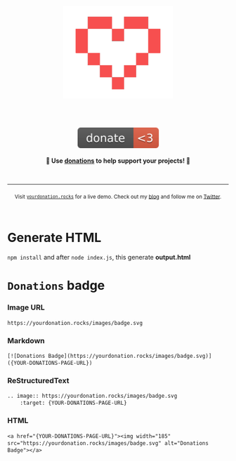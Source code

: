 <h1 align="center">
	<img width="250" src="images/heart3.png" alt="Donations"><p>
</h1>

<br>
<p align="center">
	<a href="https://yourdonation.rocks"><img width="185" src="images/badge.svg" alt="Badge"></a>
	<br><br>
	<b>🙌 Use <a href="https://yourdonation.rocks">donations</a> to help support <b>your</b> projects! 🙌</b>
</p>
<br>

---

<p align="center">
	<sub>Visit <a href="https://yourdonation.rocks"><code>yourdonation.rocks</code></a> for a live demo. Check out my <a href="https://nikolaskama.me">blog</a> and follow me on <a href="https://twitter.com/nikolaskama">Twitter</a>.</sub>
</p>

<br>

# Generate HTML

`npm install` and after `node index.js`, this generate **output.html**

# `Donations` badge


### Image URL

```
https://yourdonation.rocks/images/badge.svg
```

### Markdown

```
[![Donations Badge](https://yourdonation.rocks/images/badge.svg)]({YOUR-DONATIONS-PAGE-URL})
```

### ReStructuredText

```
.. image:: https://yourdonation.rocks/images/badge.svg
    :target: {YOUR-DONATIONS-PAGE-URL}
```

### HTML

```
<a href="{YOUR-DONATIONS-PAGE-URL}"><img width="185" src="https://yourdonation.rocks/images/badge.svg" alt="Donations Badge"></a>
```
